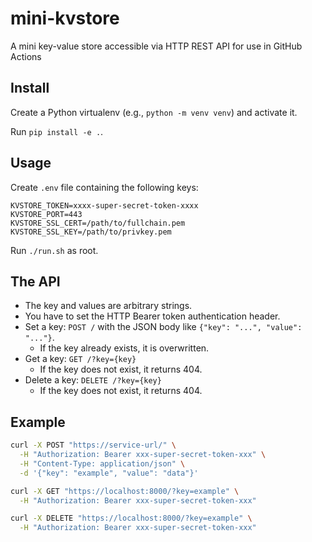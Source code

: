 # mini-kvstore
A mini key-value store accessible via HTTP REST API for use in GitHub Actions

## Install

Create a Python virtualenv (e.g., `python -m venv venv`) and activate it.

Run `pip install -e .`.

## Usage

Create `.env` file containing the following keys:

```
KVSTORE_TOKEN=xxxx-super-secret-token-xxxx
KVSTORE_PORT=443
KVSTORE_SSL_CERT=/path/to/fullchain.pem
KVSTORE_SSL_KEY=/path/to/privkey.pem
```

Run `./run.sh` as root.

## The API

* The key and values are arbitrary strings.
* You have to set the HTTP Bearer token authentication header.
* Set a key: `POST /` with the JSON body like `{"key": "...", "value": "..."}`.
  - If the key already exists, it is overwritten.
* Get a key: `GET /?key={key}`
  - If the key does not exist, it returns 404.
* Delete a key: `DELETE /?key={key}`
  - If the key does not exist, it returns 404.

## Example

```bash
curl -X POST "https://service-url/" \
  -H "Authorization: Bearer xxx-super-secret-token-xxx" \
  -H "Content-Type: application/json" \
  -d '{"key": "example", "value": "data"}'

curl -X GET "https://localhost:8000/?key=example" \
  -H "Authorization: Bearer xxx-super-secret-token-xxx"

curl -X DELETE "https://localhost:8000/?key=example" \
  -H "Authorization: Bearer xxx-super-secret-token-xxx"
```
